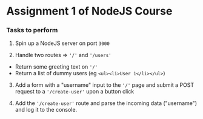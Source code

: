 # Assignment 1 of NodeJS Course

### Tasks to perform

1. Spin up a NodeJS server on port `3000`

2. Handle two routes => `'/'` and `'/users'`
  - Return some greeting text on `'/'`
  - Return a list of dummy users (eg `<ul><li>User 1</li></ul>`)

3. Add a form with a "username" input to the `'/'` page and submit a POST request to a `'/create-user'` upon a button click

4. Add the `'/create-user'` route and parse the incoming data ("username") and log it to the console.